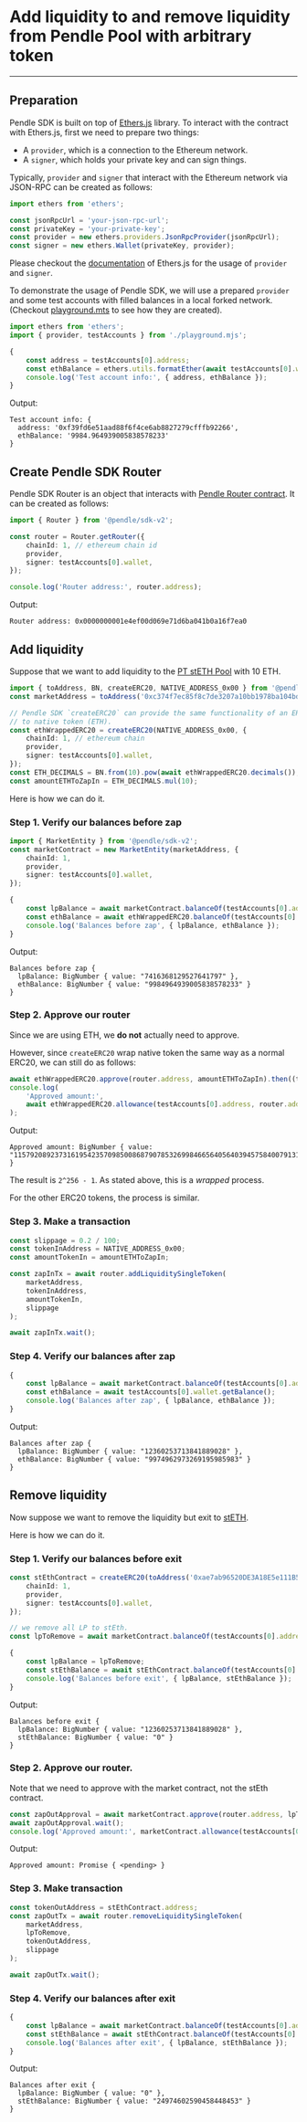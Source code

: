 
# Add liquidity to and remove liquidity from Pendle Pool with arbitrary token
---

## Preparation

Pendle SDK is built on top of [Ethers.js](https://docs.ethers.org/v5/) library.
To interact with the contract with Ethers.js, first we need to prepare two
things:

- A `provider`, which is a connection to the Ethereum network.
- A `signer`, which holds your private key and can sign things.

Typically, `provider` and `signer` that interact with the Ethereum network via
JSON-RPC can be created  as follows:

```ts
import ethers from 'ethers';

const jsonRpcUrl = 'your-json-rpc-url';
const privateKey = 'your-private-key';
const provider = new ethers.providers.JsonRpcProvider(jsonRpcUrl);
const signer = new ethers.Wallet(privateKey, provider);
```

Please checkout the [documentation](https://docs.ethers.org/v5/getting-started) of
Ethers.js for the usage of `provider` and `signer`.

To demonstrate the usage of Pendle SDK, we will use a prepared `provider` and
some test accounts with filled balances in a local forked network. (Checkout
[playground.mts](../playground.mts.md) to see how they are created).

```ts
import ethers from 'ethers';
import { provider, testAccounts } from './playground.mjs';

{
    const address = testAccounts[0].address;
    const ethBalance = ethers.utils.formatEther(await testAccounts[0].wallet.getBalance());
    console.log('Test account info:', { address, ethBalance });
}
```

Output:

```
Test account info: {
  address: '0xf39fd6e51aad88f6f4ce6ab8827279cfffb92266',
  ethBalance: '9984.964939005838578233'
}
```

## Create Pendle SDK Router

Pendle SDK Router is an object that interacts with [Pendle Router
contract](https://etherscan.io/address/0x0000000001e4ef00d069e71d6ba041b0a16f7ea0).
It can be created as follows:

```ts
import { Router } from '@pendle/sdk-v2';

const router = Router.getRouter({
    chainId: 1, // ethereum chain id
    provider,
    signer: testAccounts[0].wallet,
});

console.log('Router address:', router.address);
```

Output:

```
Router address: 0x0000000001e4ef00d069e71d6ba041b0a16f7ea0
```

## Add liquidity
Suppose that we want to add liquidity to the [PT stETH
Pool](https://app.pendle.finance/pro/pools/0xc374f7ec85f8c7de3207a10bb1978ba104bda3b2/zap/in?chain=ethereum)
with 10 ETH.

```ts
import { toAddress, BN, createERC20, NATIVE_ADDRESS_0x00 } from '@pendle/sdk-v2';
const marketAddress = toAddress('0xc374f7ec85f8c7de3207a10bb1978ba104bda3b2');

// Pendle SDK `createERC20` can provide the same functionality of an ERC20
// to native token (ETH).
const ethWrappedERC20 = createERC20(NATIVE_ADDRESS_0x00, {
    chainId: 1, // ethereum chain
    provider,
    signer: testAccounts[0].wallet,
});
const ETH_DECIMALS = BN.from(10).pow(await ethWrappedERC20.decimals());
const amountETHToZapIn = ETH_DECIMALS.mul(10);
```

Here is how we can do it.

### Step 1. Verify our balances before zap

```ts
import { MarketEntity } from '@pendle/sdk-v2';
const marketContract = new MarketEntity(marketAddress, {
    chainId: 1,
    provider,
    signer: testAccounts[0].wallet,
});
```



```ts
{
    const lpBalance = await marketContract.balanceOf(testAccounts[0].address);
    const ethBalance = await ethWrappedERC20.balanceOf(testAccounts[0].address);
    console.log('Balances before zap', { lpBalance, ethBalance });
}
```

Output:

```
Balances before zap {
  lpBalance: BigNumber { value: "7416368129527641797" },
  ethBalance: BigNumber { value: "9984964939005838578233" }
}
```

### Step 2. Approve our router
Since we are using ETH, we **do not** actually need to approve.

However, since `createERC20` wrap native token the same way as a normal ERC20,
we can still do as follows:

```ts
await ethWrappedERC20.approve(router.address, amountETHToZapIn).then((tx) => tx?.wait());
console.log(
    'Approved amount:',
    await ethWrappedERC20.allowance(testAccounts[0].address, router.address)
);
```

Output:

```
Approved amount: BigNumber { value: "115792089237316195423570985008687907853269984665640564039457584007913129639935" }
```

The result is `2^256 - 1`. As stated above, this is a _wrapped_ process.

For the other ERC20 tokens, the process is similar.

### Step 3. Make a transaction

```ts
const slippage = 0.2 / 100;
const tokenInAddress = NATIVE_ADDRESS_0x00;
const amountTokenIn = amountETHToZapIn;
```



```ts
const zapInTx = await router.addLiquiditySingleToken(
    marketAddress,
    tokenInAddress,
    amountTokenIn,
    slippage
);

await zapInTx.wait();
```

### Step 4. Verify our balances after zap

```ts
{
    const lpBalance = await marketContract.balanceOf(testAccounts[0].address);
    const ethBalance = await testAccounts[0].wallet.getBalance();
    console.log('Balances after zap', { lpBalance, ethBalance });
}
```

Output:

```
Balances after zap {
  lpBalance: BigNumber { value: "12360253713841889028" },
  ethBalance: BigNumber { value: "9974962973269195985983" }
}
```

## Remove liquidity

Now suppose we want to remove the liquidity but exit to
[stETH](https://etherscan.io/address/0xae7ab96520DE3A18E5e111B5EaAb095312D7fE84).

Here is how we can do it.

### Step 1. Verify our balances before exit

```ts
const stEthContract = createERC20(toAddress('0xae7ab96520DE3A18E5e111B5EaAb095312D7fE84'), {
    chainId: 1,
    provider,
    signer: testAccounts[0].wallet,
});

// we remove all LP to stEth.
const lpToRemove = await marketContract.balanceOf(testAccounts[0].address);
```



```ts
{
    const lpBalance = lpToRemove;
    const stEthBalance = await stEthContract.balanceOf(testAccounts[0].address);
    console.log('Balances before exit', { lpBalance, stEthBalance });
}
```

Output:

```
Balances before exit {
  lpBalance: BigNumber { value: "12360253713841889028" },
  stEthBalance: BigNumber { value: "0" }
}
```

### Step 2. Approve our router.
Note that we need to approve with the market contract, not the stEth contract.

```ts
const zapOutApproval = await marketContract.approve(router.address, lpToRemove);
await zapOutApproval.wait();
console.log('Approved amount:', marketContract.allowance(testAccounts[0].address, router.address));
```

Output:

```
Approved amount: Promise { <pending> }
```

### Step 3. Make transaction

```ts
const tokenOutAddress = stEthContract.address;
const zapOutTx = await router.removeLiquiditySingleToken(
    marketAddress,
    lpToRemove,
    tokenOutAddress,
    slippage
);

await zapOutTx.wait();
```

### Step 4. Verify our balances after exit

```ts
{
    const lpBalance = await marketContract.balanceOf(testAccounts[0].address);
    const stEthBalance = await stEthContract.balanceOf(testAccounts[0].address);
    console.log('Balances after exit', { lpBalance, stEthBalance });
}
```

Output:

```
Balances after exit {
  lpBalance: BigNumber { value: "0" },
  stEthBalance: BigNumber { value: "24974602590458448453" }
}
```
